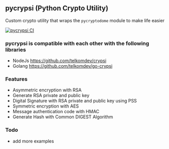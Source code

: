 ## pycrypsi (Python Crypto Utility)

Custom crypto utility that wraps the `pycryptodome` module to make life easier

[![pycrypsi CI](https://github.com/telkomdev/pycrypsi/actions/workflows/ci.yml/badge.svg)](https://github.com/telkomdev/pycrypsi/actions/workflows/ci.yml)

### pycrypsi is compatible with each other with the following libraries
- NodeJs https://github.com/telkomdev/crypsi
- Golang https://github.com/telkomdev/go-crypsi

### Features
- Asymmetric encryption with RSA
- Generate RSA private and public key
- Digital Signature with RSA private and public key using PSS
- Symmetric encryption with AES
- Message authentication code with HMAC
- Generate Hash with Common DIGEST Algorithm

### Todo

- add more examples
